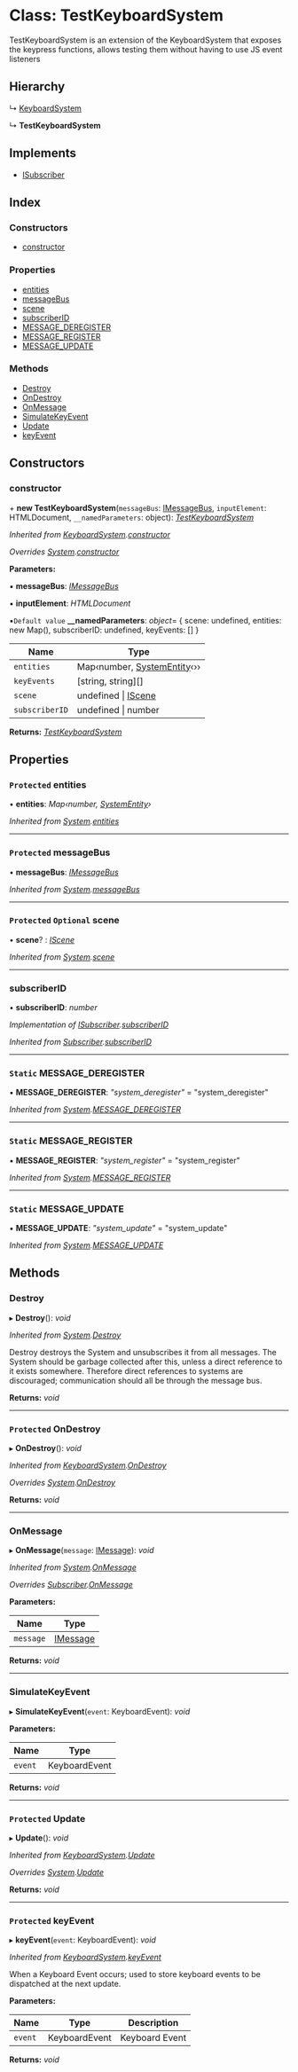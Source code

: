 
# Class: TestKeyboardSystem

TestKeyboardSystem is an extension of the KeyboardSystem that exposes the keypress functions,
allows testing them without having to use JS event listeners

## Hierarchy

  ↳ [KeyboardSystem](keyboardsystem.md)

  ↳ **TestKeyboardSystem**

## Implements

* [ISubscriber](../interfaces/isubscriber.md)

## Index

### Constructors

* [constructor](testkeyboardsystem.md#constructor)

### Properties

* [entities](testkeyboardsystem.md#protected-entities)
* [messageBus](testkeyboardsystem.md#protected-messagebus)
* [scene](testkeyboardsystem.md#protected-optional-scene)
* [subscriberID](testkeyboardsystem.md#subscriberid)
* [MESSAGE_DEREGISTER](testkeyboardsystem.md#static-message_deregister)
* [MESSAGE_REGISTER](testkeyboardsystem.md#static-message_register)
* [MESSAGE_UPDATE](testkeyboardsystem.md#static-message_update)

### Methods

* [Destroy](testkeyboardsystem.md#destroy)
* [OnDestroy](testkeyboardsystem.md#protected-ondestroy)
* [OnMessage](testkeyboardsystem.md#onmessage)
* [SimulateKeyEvent](testkeyboardsystem.md#simulatekeyevent)
* [Update](testkeyboardsystem.md#protected-update)
* [keyEvent](testkeyboardsystem.md#protected-keyevent)

## Constructors

###  constructor

\+ **new TestKeyboardSystem**(`messageBus`: [IMessageBus](../interfaces/imessagebus.md), `inputElement`: HTMLDocument, `__namedParameters`: object): *[TestKeyboardSystem](testkeyboardsystem.md)*

*Inherited from [KeyboardSystem](keyboardsystem.md).[constructor](keyboardsystem.md#constructor)*

*Overrides [System](system.md).[constructor](system.md#constructor)*

**Parameters:**

▪ **messageBus**: *[IMessageBus](../interfaces/imessagebus.md)*

▪ **inputElement**: *HTMLDocument*

▪`Default value`  **__namedParameters**: *object*= { scene: undefined, entities: new Map(), subscriberID: undefined, keyEvents: [] }

Name | Type |
------ | ------ |
`entities` | Map‹number, [SystemEntity](systementity.md)‹›› |
`keyEvents` | [string, string][] |
`scene` | undefined &#124; [IScene](../interfaces/iscene.md) |
`subscriberID` | undefined &#124; number |

**Returns:** *[TestKeyboardSystem](testkeyboardsystem.md)*

## Properties

### `Protected` entities

• **entities**: *Map‹number, [SystemEntity](systementity.md)›*

*Inherited from [System](system.md).[entities](system.md#protected-entities)*

___

### `Protected` messageBus

• **messageBus**: *[IMessageBus](../interfaces/imessagebus.md)*

*Inherited from [System](system.md).[messageBus](system.md#protected-messagebus)*

___

### `Protected` `Optional` scene

• **scene**? : *[IScene](../interfaces/iscene.md)*

*Inherited from [System](system.md).[scene](system.md#protected-optional-scene)*

___

###  subscriberID

• **subscriberID**: *number*

*Implementation of [ISubscriber](../interfaces/isubscriber.md).[subscriberID](../interfaces/isubscriber.md#subscriberid)*

*Inherited from [Subscriber](subscriber.md).[subscriberID](subscriber.md#subscriberid)*

___

### `Static` MESSAGE_DEREGISTER

▪ **MESSAGE_DEREGISTER**: *"system_deregister"* = "system_deregister"

*Inherited from [System](system.md).[MESSAGE_DEREGISTER](system.md#static-message_deregister)*

___

### `Static` MESSAGE_REGISTER

▪ **MESSAGE_REGISTER**: *"system_register"* = "system_register"

*Inherited from [System](system.md).[MESSAGE_REGISTER](system.md#static-message_register)*

___

### `Static` MESSAGE_UPDATE

▪ **MESSAGE_UPDATE**: *"system_update"* = "system_update"

*Inherited from [System](system.md).[MESSAGE_UPDATE](system.md#static-message_update)*

## Methods

###  Destroy

▸ **Destroy**(): *void*

*Inherited from [System](system.md).[Destroy](system.md#destroy)*

Destroy destroys the System and unsubscribes it from all messages.
The System should be garbage collected after this, unless a direct
reference to it exists somewhere. Therefore direct references to
systems are discouraged; communication should all be through the
message bus.

**Returns:** *void*

___

### `Protected` OnDestroy

▸ **OnDestroy**(): *void*

*Inherited from [KeyboardSystem](keyboardsystem.md).[OnDestroy](keyboardsystem.md#protected-ondestroy)*

*Overrides [System](system.md).[OnDestroy](system.md#protected-ondestroy)*

**Returns:** *void*

___

###  OnMessage

▸ **OnMessage**(`message`: [IMessage](../interfaces/imessage.md)): *void*

*Inherited from [System](system.md).[OnMessage](system.md#onmessage)*

*Overrides [Subscriber](subscriber.md).[OnMessage](subscriber.md#abstract-onmessage)*

**Parameters:**

Name | Type |
------ | ------ |
`message` | [IMessage](../interfaces/imessage.md) |

**Returns:** *void*

___

###  SimulateKeyEvent

▸ **SimulateKeyEvent**(`event`: KeyboardEvent): *void*

**Parameters:**

Name | Type |
------ | ------ |
`event` | KeyboardEvent |

**Returns:** *void*

___

### `Protected` Update

▸ **Update**(): *void*

*Inherited from [KeyboardSystem](keyboardsystem.md).[Update](keyboardsystem.md#protected-update)*

*Overrides [System](system.md).[Update](system.md#protected-update)*

**Returns:** *void*

___

### `Protected` keyEvent

▸ **keyEvent**(`event`: KeyboardEvent): *void*

*Inherited from [KeyboardSystem](keyboardsystem.md).[keyEvent](keyboardsystem.md#protected-keyevent)*

When a Keyboard Event occurs; used to store keyboard events to be dispatched at the next update.

**Parameters:**

Name | Type | Description |
------ | ------ | ------ |
`event` | KeyboardEvent | Keyboard Event  |

**Returns:** *void*
